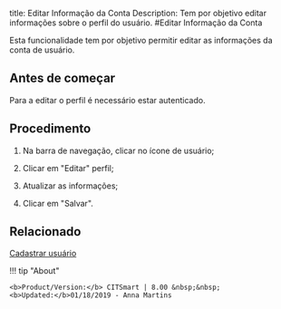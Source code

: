 title: Editar Informação da Conta
Description: Tem por objetivo editar informações sobre o perfil do usuário.
#Editar Informação da Conta

Esta funcionalidade tem por objetivo permitir editar as informações da conta de usuário.

Antes de começar
--------------------

Para a editar o perfil é necessário estar autenticado.

Procedimento
----------------

1. Na barra de navegação, clicar no ícone de usuário;

2. Clicar em "Editar" perfil;

3. Atualizar as informações;

4. Clicar em "Salvar".


Relacionado
-------

[Cadastrar usuário](/pt-br/citsmart-platform-8/initial-settings/access-settings/user/users.html)


!!! tip "About"

    <b>Product/Version:</b> CITSmart | 8.00 &nbsp;&nbsp;
    <b>Updated:</b>01/18/2019 - Anna Martins
